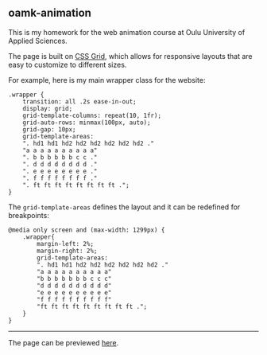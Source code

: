 


## oamk-animation

This is my homework for the web animation course at Oulu University of Applied Sciences.

The page is built on [CSS Grid](https://developer.mozilla.org/en-US/docs/Web/CSS/CSS_Grid_Layout), which allows for responsive layouts that are easy to customize to different sizes.

For example, here is my main wrapper class for the website:

```
.wrapper {
	transition: all .2s ease-in-out;
	display: grid;
	grid-template-columns: repeat(10, 1fr);
	grid-auto-rows: minmax(100px, auto);
	grid-gap: 10px;
	grid-template-areas:
	". hd1 hd1 hd2 hd2 hd2 hd2 hd2 hd2 ."
	"a a a a a a a a a a"
	". b b b b b b c c ."
	". d d d d d d d d ."
	". e e e e e e e e ."
	". f f f f f f f f ."
	". ft ft ft ft ft ft ft ft .";
}
```

The `grid-template-areas` defines the layout and it can be redefined for breakpoints:

```
@media only screen and (max-width: 1299px) {
	.wrapper{
		margin-left: 2%;
		margin-right: 2%;
		grid-template-areas:
		". hd1 hd1 hd2 hd2 hd2 hd2 hd2 hd2 ."
		"a a a a a a a a a a"
		"b b b b b b b c c c"
		"d d d d d d d d d d"
		"e e e e e e e e e e"
		"f f f f f f f f f f"
		"ft ft ft ft ft ft ft ft ft .";
	}
}
```

***


The page can be previewed [here](https://joonakeskitalo.github.io/oamk-animation/).

